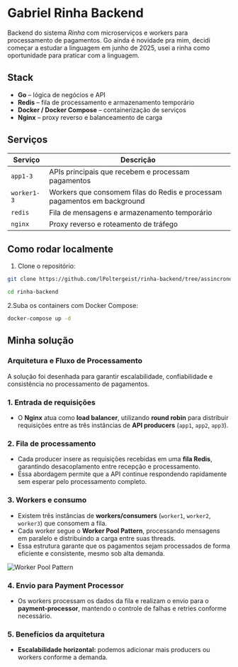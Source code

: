 # Gabriel Rinha Backend

Backend do sistema *Rinha* com microserviços e workers para processamento de pagamentos.
Go ainda é novidade pra mim, decidi começar a estudar a linguagem em junho de 2025, usei a rinha como oportunidade para praticar com a linguagem. 

## Stack

- **Go** – lógica de negócios e API
- **Redis** – fila de processamento e armazenamento temporário
- **Docker / Docker Compose** – containerização de serviços
- **Nginx** – proxy reverso e balanceamento de carga

## Serviços

| Serviço      | Descrição                                                   |
|-------------|-------------------------------------------------------------|
| `app1-3`    | APIs principais que recebem e processam pagamentos         |
| `worker1-3` | Workers que consomem filas do Redis e processam pagamentos em background |
| `redis`     | Fila de mensagens e armazenamento temporário               |
| `nginx`     | Proxy reverso e roteamento de tráfego                      |

## Como rodar localmente

1. Clone o repositório:
```bash
git clone https://github.com/lPoltergeist/rinha-backend/tree/assincrono

cd rinha-backend
```

2.Suba os containers com Docker Compose:

```bash
docker-compose up -d
```


## Minha solução

### Arquitetura e Fluxo de Processamento

A solução foi desenhada para garantir escalabilidade, confiabilidade e consistência no processamento de pagamentos.

### 1. Entrada de requisições
- O **Nginx** atua como **load balancer**, utilizando **round robin** para distribuir requisições entre as três instâncias de **API producers** (`app1`, `app2`, `app3`).

### 2. Fila de processamento
- Cada producer insere as requisições recebidas em uma **fila Redis**, garantindo desacoplamento entre recepção e processamento.
- Essa abordagem permite que a API continue respondendo rapidamente sem esperar pelo processamento completo.

### 3. Workers e consumo
- Existem três instâncias de **workers/consumers** (`worker1`, `worker2`, `worker3`) que consomem a fila.
- Cada worker segue o **Worker Pool Pattern**, processando mensagens em paralelo e distribuindo a carga entre suas threads.
- Essa estrutura garante que os pagamentos sejam processados de forma eficiente e consistente, mesmo sob alta demanda.

![Worker Pool Pattern](https://media2.dev.to/dynamic/image/width=800%2Cheight=%2Cfit=scale-down%2Cgravity=auto%2Cformat=auto/https%3A%2F%2Fdev-to-uploads.s3.amazonaws.com%2Fuploads%2Farticles%2Fnnhrwfv6nwd30xcxzov5.png)

### 4. Envio para Payment Processor
- Os workers processam os dados da fila e realizam o envio para o **payment-processor**, mantendo o controle de falhas e retries conforme necessário.

### 5. Benefícios da arquitetura
- **Escalabilidade horizontal:** podemos adicionar mais producers ou workers conforme a demanda.